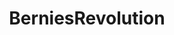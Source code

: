 ---
title: BerniesRevolution
crosslinks:
- OurPresident
- Political_Revolution
- StillSandersForPres
- Kossacks_for_Sanders
- autotldr
---